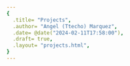 ```yaml
---
{
  .title= "Projects",
  .author= "Angel (Ttecho) Marquez",
  .date= @date("2024-02-11T17:58:00"),
  .draft= true,
  .layout= "projects.html",
}
---
```

